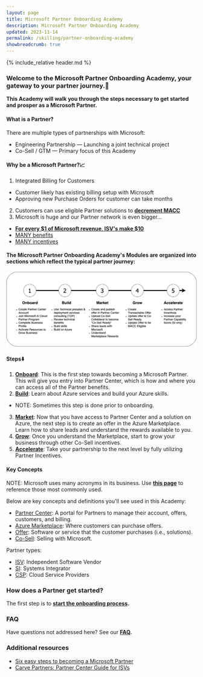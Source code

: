 ```yaml
---
layout: page
title: Microsoft Partner Onboarding Academy
description: Microsoft Partner Onboarding Academy
updated: 2023-11-14
permalink: /skilling/partner-onboarding-academy
showbreadcrumb: true
---
```

{% include_relative header.md %}

### Welcome to the Microsoft Partner Onboarding Academy, your gateway to your partner journey.🔗

**This Academy will walk you through the steps necessary to get started and prosper as a Microsoft Partner.**

#### What is a Partner?

There are multiple types of partnerships with Microsoft:
* Engineering Partnership — Launching a joint technical project
* Co-Sell / GTM — Primary focus of this Academy

#### Why be a Microsoft Partner?📈

1. Integrated Billing for Customers
  * Customer likely has existing billing setup with Microsoft
  * Approving new Purchase Orders for customer can take months
2. Customers can use eligible Partner solutions to **[decrement MACC](https://learn.microsoft.com/en-us/azure/cost-management-billing/manage/track-consumption-commitment?tabs=portal)**
3. Microsoft is huge and our Partner network is even bigger...
  * **[For every $1 of Microsoft revenue, ISV's make $10](https://blogs.partner.microsoft.com/partner/microsoft-ecosystem-value-new-data-reveals-partner-paths-to-profitability-and-growth/)**
  * [MANY benefits](https://learn.microsoft.com/en-us/partner-center/manage-your-partner-network-benefits)
  * [MANY incentives](https://partner.microsoft.com/en-us/partnership/partner-incentives)

#### The Microsoft Partner Onboarding Academy's **Modules** are organized into sections which reflect the typical partner journey:

![](../../assets/../../assets/partner-onboarding/partner-journey.png)

#### Steps⬇️

1. **[Onboard](/PartnerResources/skilling/partner-onboarding-academy/onboard)**: This is the first step towards becoming a Microsoft Partner. This will give you entry into Partner Center, which is how and where you can access all of the Partner benefits.
2. **[Build](/PartnerResources/skilling/partner-onboarding-academy/build)**: Learn about Azure services and build your Azure skills.
  * NOTE: Sometimes this step is done prior to onboarding.
3. **[Market](/PartnerResources/skilling/partner-onboarding-academy/market)**: Now that you have access to Partner Center and a solution on Azure, the next step is to create an offer in the Azure Marketplace. Learn how to share leads and understand the rewards available to you.
4. **[Grow](/PartnerResources/skilling/partner-onboarding-academy/grow)**: Once you understand the Marketplace, start to grow your business through other Co-Sell incentives.
5. **[Accelerate](/PartnerResources/skilling/partner-onboarding-academy/accelerate)**: Take your partnership to the next level by fully utilizing Partner Incentives.

#### Key Concepts

NOTE: Microsoft uses many acronyms in its business. Use **[this page](/PartnerResources/skilling/partner-onboarding-academy/acronyms)** to reference those most commonly used.

Below are key concepts and definitions you'll see used in this Academy: 

* [Partner Center](https://learn.microsoft.com/en-us/partner-center/overview): A portal for Partners to manage their account, offers, customers, and billing.
* [Azure Marketplace](https://azuremarketplace.microsoft.com/en-US/): Where customers can purchase offers.
* [Offer](https://learn.microsoft.com/en-us/partner-center/marketplace/publisher-guide-by-offer-type): Software or service that the customer purchases (i.e., solutions).
* [Co-Sell](https://en.wikipedia.org/wiki/Cross-selling): Selling with Microsoft.
 
Partner types:

* [ISV](https://en.wikipedia.org/wiki/Independent_software_vendor): Independent Software Vendor
* [SI](https://en.wikipedia.org/wiki/Systems_integrator): Systems Integrator
* [CSP](https://learn.microsoft.com/en-us/partner-center/enrolling-in-the-csp-program): Cloud Service Providers

### How does a Partner get started?

The first step is to **[start the onboarding process](/PartnerResources/skilling/partner-onboarding-academy/onboard).**

### FAQ

Have questions not addressed here? See our **[FAQ](/PartnerResources/skilling/partner-onboarding-academy/faq).**

### Additional resources

* [Six easy steps to becoming a Microsoft Partner](https://www.microsoft.com/en-us/americas-partner-blog/2023/06/15/six-easy-steps-to-becoming-a-microsoft-partner/)
* [Carve Partners: Partner Center Guide for ISVs](https://www.linkedin.com/posts/reis-barrie-13414656_carve-partner-center-guide-for-isvs-activity-7118183761975889920-xAII/)